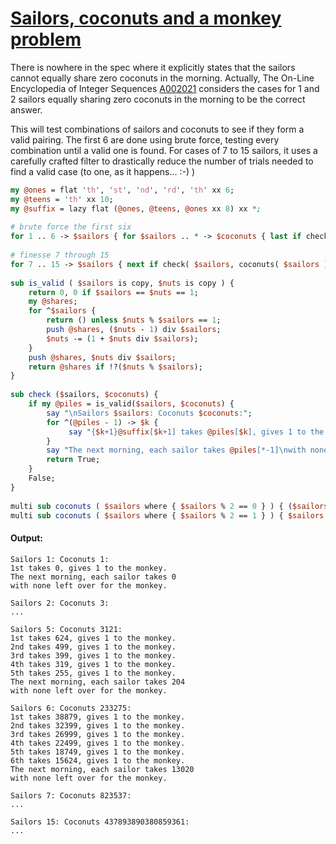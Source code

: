 [1]: http://rosettacode.org/wiki/Sailors,_coconuts_and_a_monkey_problem

# [Sailors, coconuts and a monkey problem][1]

There is nowhere in the spec where it explicitly states that the sailors cannot equally share zero coconuts in the morning. Actually, The On-Line Encyclopedia of Integer Sequences [A002021](http://oeis.org/A002021) considers the cases for 1 and 2 sailors equally sharing zero coconuts in the morning to be the correct answer.



This will test combinations of sailors and coconuts to see if they form a valid pairing. The first 6 are done using brute force, testing every combination until a valid one is found. For cases of 7 to 15 sailors, it uses a carefully crafted filter to drastically reduce the number of trials needed to find a valid case (to one, as it happens...&#160;:-) )

```perl
my @ones = flat 'th', 'st', 'nd', 'rd', 'th' xx 6;
my @teens = 'th' xx 10;
my @suffix = lazy flat (@ones, @teens, @ones xx 8) xx *;
 
# brute force the first six
for 1 .. 6 -> $sailors { for $sailors .. * -> $coconuts { last if check( $sailors, $coconuts ) } }
 
# finesse 7 through 15
for 7 .. 15 -> $sailors { next if check( $sailors, coconuts( $sailors ) ) }
 
sub is_valid ( $sailors is copy, $nuts is copy ) {
    return 0, 0 if $sailors == $nuts == 1;
    my @shares;
    for ^$sailors {
        return () unless $nuts % $sailors == 1;
        push @shares, ($nuts - 1) div $sailors;
        $nuts -= (1 + $nuts div $sailors);
    }
    push @shares, $nuts div $sailors;
    return @shares if !?($nuts % $sailors);
}
 
sub check ($sailors, $coconuts) {
    if my @piles = is_valid($sailors, $coconuts) {
        say "\nSailors $sailors: Coconuts $coconuts:";
        for ^(@piles - 1) -> $k {
             say "{$k+1}@suffix[$k+1] takes @piles[$k], gives 1 to the monkey."
        }
        say "The next morning, each sailor takes @piles[*-1]\nwith none left over for the monkey.";
        return True;
    }
    False;
}
 
multi sub coconuts ( $sailors where { $sailors % 2 == 0 } ) { ($sailors - 1) * ($sailors ** $sailors - 1) }
multi sub coconuts ( $sailors where { $sailors % 2 == 1 } ) { $sailors ** $sailors - $sailors + 1 }
```

#### Output:
```
Sailors 1: Coconuts 1:
1st takes 0, gives 1 to the monkey.
The next morning, each sailor takes 0
with none left over for the monkey.

Sailors 2: Coconuts 3:
...

Sailors 5: Coconuts 3121:
1st takes 624, gives 1 to the monkey.
2nd takes 499, gives 1 to the monkey.
3rd takes 399, gives 1 to the monkey.
4th takes 319, gives 1 to the monkey.
5th takes 255, gives 1 to the monkey.
The next morning, each sailor takes 204
with none left over for the monkey.

Sailors 6: Coconuts 233275:
1st takes 38879, gives 1 to the monkey.
2nd takes 32399, gives 1 to the monkey.
3rd takes 26999, gives 1 to the monkey.
4th takes 22499, gives 1 to the monkey.
5th takes 18749, gives 1 to the monkey.
6th takes 15624, gives 1 to the monkey.
The next morning, each sailor takes 13020
with none left over for the monkey.

Sailors 7: Coconuts 823537:
...

Sailors 15: Coconuts 437893890380859361:
...
```